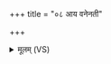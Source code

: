 +++
title = "०८ आय वनेनती"

+++
<details><summary>मूलम् (VS)</summary>

आय॑ व॒नेन॑ती॒ जनी॑ ॥
</details>